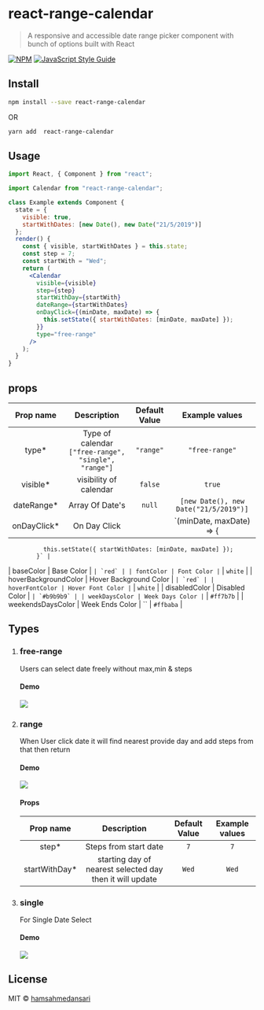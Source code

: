 # react-range-calendar

> A responsive and accessible date range picker component with bunch of options built with React

[![NPM](https://img.shields.io/npm/v/react-range-calendar.svg)](https://www.npmjs.com/package/react-range-calendar) [![JavaScript Style Guide](https://img.shields.io/badge/code_style-standard-brightgreen.svg)](https://standardjs.com)

## Install

```bash
npm install --save react-range-calendar
```

OR

```bash
yarn add  react-range-calendar
```

## Usage

```jsx
import React, { Component } from "react";

import Calendar from "react-range-calendar";

class Example extends Component {
  state = {
    visible: true,
    startWithDates: [new Date(), new Date("21/5/2019")]
  };
  render() {
    const { visible, startWithDates } = this.state;
    const step = 7;
    const startWith = "Wed";
    return (
      <Calendar
        visible={visible}
        step={step}
        startWithDay={startWith}
        dateRange={startWithDates}
        onDayClick={(minDate, maxDate) => {
          this.setState({ startWithDates: [minDate, maxDate] });
        }}
        type="free-range"
      />
    );
  }
}
```

## props

|  Prop name   |                     Description                      | Default Value |            Example values             |
| :----------: | :--------------------------------------------------: | :-----------: | :-----------------------------------: |
|    type\*    | Type of calendar `["free-range", "single", "range"]` |   `"range"`   |            `"free-range"`             |
|  visible\*   |                visibility of calendar                |    `false`    |                `true`                 |
| dateRange\*  |                   Array Of Date's                    |    `null`     | `[new Date(), new Date("21/5/2019")]` |
| onDayClick\* |                     On Day Click                     |               |       `(minDate, maxDate) => {        |

              this.setState({ startWithDates: [minDate, maxDate] });
            }` |

| baseColor | Base Color | `` | `red` | | fontColor | Font Color | `` | `white` |
| hoverBackgroundColor | Hover Background Color | `` | `red` | | hoverFontColor | Hover Font Color | `` | `white` |
| disabledColor | Disabled Color | `` | `#b9b9b9` | | weekDaysColor | Week Days Color | `` | `#ff7b7b` |
| weekendsDaysColor | Week Ends Color | `` | `#ffbaba` |

## Types

1.  ### free-range

    Users can select date freely without max,min & steps

    #### Demo

    ![](https://media.giphy.com/media/j2w0ENwMrjtwdsx4Du/giphy.gif)

2.  ### range

    When User click date it will find nearest provide day and add steps from that then return

    #### Demo

    ![](https://media.giphy.com/media/QXgd2n6ZOt6xvTeuJh/giphy.gif)

    #### Props

    |   Prop name    |                       Description                        | Default Value | Example values |
    | :------------: | :------------------------------------------------------: | :-----------: | :------------: |
    |     step\*     |                  Steps from start date                   |      `7`      |      `7`       |
    | startWithDay\* | starting day of nearest selected day then it will update |     `Wed`     |     `Wed`      |

3.  ### single

    For Single Date Select

    #### Demo

    ![](https://media.giphy.com/media/QYMYbEMXaukCROx7gQ/giphy.gif)

## License

MIT © [hamsahmedansari](https://github.com/hamsahmedansari)

